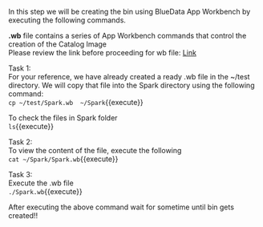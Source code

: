 In this step we will be creating the bin using BlueData App Workbench by executing the following commands.

<b>.wb</b> file contains a series of App Workbench commands that control the creation of the Catalog Image<br>
Please review the link before proceeding for wb file: [Link](http://docs.bluedata.com/awb34_applications-with-multiple-images)

 Task 1:
<br>For your reference, we have already created a ready .wb file in the ~/test directory. We will copy that file into the Spark directory using the following command:<br>
`cp ~/test/Spark.wb  ~/Spark`{{execute}}

To check the files in Spark folder<br>
`ls`{{execute}}

Task 2:
<br>To view the content of the file, execute the following<br>
`cat ~/Spark/Spark.wb`{{execute}}
<br>

 Task 3:
<br>Execute the .wb file<br>
`./Spark.wb`{{execute}}

After executing the above command wait for sometime until bin gets created!!

